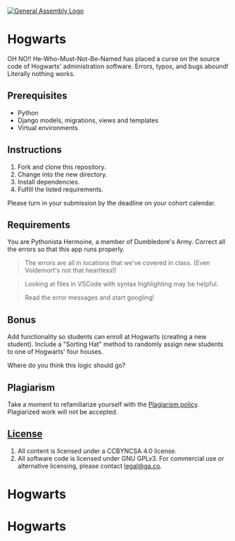 [![General Assembly Logo](https://camo.githubusercontent.com/1a91b05b8f4d44b5bbfb83abac2b0996d8e26c92/687474703a2f2f692e696d6775722e636f6d2f6b6538555354712e706e67)](https://generalassemb.ly/education/web-development-immersive)

# Hogwarts

OH NO!! He-Who-Must-Not-Be-Named has placed a curse on the source code of
Hogwarts' administration software. Errors, typos, and bugs abound! Literally
nothing works.

## Prerequisites

* Python
* Django models, migrations, views and templates
* Virtual environments

## Instructions

1. Fork and clone this repository.
1. Change into the new directory.
1. Install dependencies.
1. Fulfill the listed requirements.

Please turn in your submission by the deadline on your cohort calendar.

## Requirements

You are Pythonista Hermoine, a member of Dumbledore's Army. Correct all the errors so that this app runs properly.

> The errors are all in locations that we've covered in class. (Even Voldemort's
> not that heartless!)

> Looking at files in VSCode with syntax highlighting may be helpful.

> Read the error messages and start googling!

## Bonus

Add functionality so students can enroll at Hogwarts (creating a new student).
Include a "Sorting Hat" method to randomly assign new students to one of
Hogwarts' four houses.

Where do you think this logic should go?

## Plagiarism

Take a moment to refamiliarize yourself with the [Plagiarism policy](https://git.generalassemb.ly/DC-WDI/Administrative/blob/master/plagiarism.md). Plagiarized work will not be accepted.

## [License](LICENSE)

1.  All content is licensed under a CC­BY­NC­SA 4.0 license.
2.  All software code is licensed under GNU GPLv3. For commercial use or
    alternative licensing, please contact legal@ga.co.
# Hogwarts
# Hogwarts
